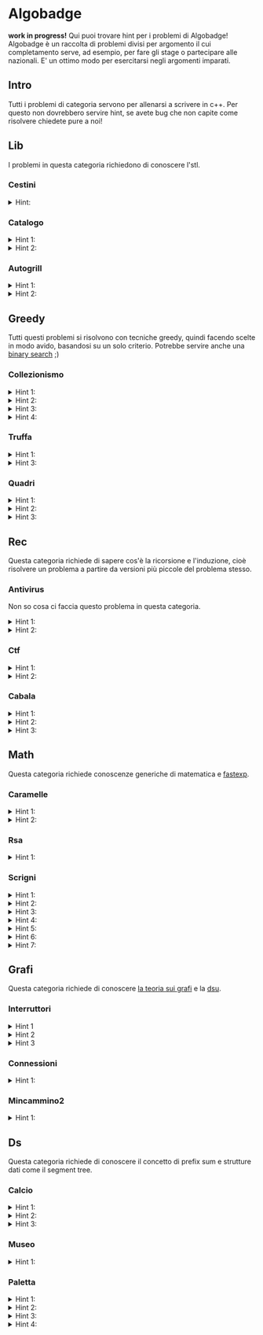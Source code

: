 # Algobadge
**work in progress!**
Qui puoi trovare hint per i problemi di Algobadge!
Algobadge è un raccolta di problemi divisi per argomento il cui completamento serve, ad esempio, per fare  gli stage o partecipare alle nazionali.
E' un ottimo modo per esercitarsi negli argomenti imparati.

## Intro
Tutti i problemi di categoria servono per allenarsi a scrivere in c++.
Per questo non dovrebbero servire hint, se avete bug che non capite come risolvere chiedete pure a noi!

## Lib
I problemi in questa categoria richiedono di conoscere l'stl.
### Cestini
<details>
  <summary>Hint:</summary>

  Usa un vettore di vettori.
</details>

### Catalogo
<details>
  <summary>Hint 1:</summary>

  Vogliamo tenerci per ogni id il numero di libri con quell'id.
</details>

<details>
  <summary>Hint 2:</summary>

  Usa una map.
</details>

### Autogrill
<details>
  <summary>Hint 1:</summary>

  Vogliamo tenerci valori diversi tra loro e ci interessa vedere l'elemento più vicino ad un certo valore. Se solo ci fosse una struttura dati con una funzione simile....
</details>
<details>
  <summary>Hint 2:</summary>

  Usa un set con lower_bound (attento a come usare lower_bound).
</details>

## Greedy
Tutti questi problemi si risolvono con tecniche greedy, quindi facendo scelte in modo avido, basandosi su un solo criterio.
Potrebbe servire anche una [binary search](materiale/binary_search.md) ;)
### Collezionismo
<details>
  <summary>Hint 1:</summary>

  Intuitivamente come mettiamo i modellini sugli scaffali? Spoiler: in ordine crescente di C[i] (o decrescente).
</details>
<details>
  <summary>Hint 2:</summary>

  Se non ci fossero scaffali D sarebbe la somma delle differenze tra elementi consecutivi (se sono sortati).
</details>
<details>
  <summary>Hint 3:</summary>

  Aggiungendo uno scaffale come diminuisce la somma dei D[j]?
</details>
<details>
  <summary>Hint 4:</summary>

  Sorta le differenze tra elementi consecutivi.
</details>

### Truffa
<details>
  <summary>Hint 1:</summary>

  Il criterio greedy dovrebbe essere chiaro, semplicemente sorto V.
</details>
<details>
  <summary>Hint 3:</summary>

  Se la complessità non torna, evita ad esempio di ricalcolare la somma o risortare ogni volta.
</details>

### Quadri
<details>
  <summary>Hint 1:</summary>

  Calcolare B direttamente non è così facile.
  Però il fatto che ci chieda il B massimale e il fatto che i B che funzionano sono distribuiti in un modo ben preciso potrebbe darci un'idea.
</details>
<details>
  <summary>Hint 2:</summary>

  Binary search su B
</details>
<details>
  <summary>Hint 3:</summary>

  Come facciamo a controllare che un certo B funzioni? Spoiler: sliding window
</details>


## Rec
Questa categoria richiede di sapere cos'è la ricorsione e l'induzione, cioè risolvere un problema a partire da versioni più piccole del problema stesso.
### Antivirus
Non so cosa ci faccia questo problema in questa categoria.
<details>
  <summary>Hint 1:</summary>
  
  Le lunghezze delle stringhe sono tutte molto piccole, e abbiamo tanto tempo perché è un problema terry quindi possiamo sostanzialmente fare qualsiasi cosa.
</details>
<details>
  <summary>Hint 2:</summary>
  
  Potrebbe essere utile usare sapere che esiste [```stringa.substr(inizio, lunghezza)```](https://en.cppreference.com/w/cpp/string/basic_string/substr) che ritorna una sottostringa e [```stringa.find(sottostringa)```](https://en.cppreference.com/w/cpp/string/basic_string/find) che trova l'indice in cui si trova una sottostringa all'interno di una stringa (se non c'è ritorna -1).
</details>

### Ctf
<details>
  <summary>Hint 1:</summary>

  Prova a fare casi piccoli e trovare una formula.
</details>
<details>
  <summary>Hint 2:</summary>

  [https://en.wikipedia.org/wiki/Josephus_problem](https://en.wikipedia.org/wiki/Josephus_problem)
</details>

### Cabala
<details>
  <summary>Hint 1:</summary>
  
  N è molto piccolo.
</details>
<details>
  <summary>Hint 2:</summary>
  
  Posso semplicemente controllare tutti i numeri dell cabala e trovare quello con il massimo resto modulo M.
</details>
<details>
  <summary>Hint 3:</summary>
  
  Per farlo usiamo il backtracking tenendoci il numero che abbiamo fino ad adesso e procedere per ricorsione aggiungendo 3, 6 o 9 controllando che sia diversa dalla scorsa cifra.
</details>

## Math
Questa categoria richiede conoscenze generiche di matematica e [fastexp](materiale/fastexp.md).
### Caramelle
<details>
  <summary>Hint 1:</summary>
  
La risposta è semplicemente l'mcm dei V[i].
</details>
<details>
  <summary>Hint 2:</summary>
  
  Si può calcolare l'mcm sapendo che mcm(a, b)\*mcd(a, b) = a\*b. Per calcolare l'mcd si può scrivere [l'algoritmo di euclide](https://cp-algorithms.com/algebra/euclid-algorithm.html) o usare [```gcd(a, b)```](https://en.cppreference.com/w/cpp/numeric/gcd).
</details>

### Rsa 
<details>
  <summary>Hint 1:</summary>
 
  Il problema chiede sostanzialmente di calcolare velocemente delle potenze, e questo si può fare con [fastexp](materiale/fastexp.md)
</details>

### Scrigni
<details>
  <summary>Hint 1:</summary>

  Fai conti o fai casi piccoli e viene una formula chiusa. Se non sai come leggi i prossimi hint.
</details>
<details>
  <summary>Hint 2:</summary>

  Se ci sono $k$ scrigni tra cui scegliere qual'è la probabilità di beccare subito quello giusto?  
</details>
<details>
  <summary>Hint 3:</summary>

  In media quante scosse prendo per indovinare il prossimo scrigno se ne ho già indovinati $n-k$?
</details>
<details>
  <summary>Hint 4:</summary>

  Se non sei riuscito a fare il calcolo dell'hint prima, prova a sommare per ogni $0 \leq i\leq k-1$ la probabilità di ricevere $i$ scosse per $i$.     
</details>
<details>
  <summary>Hint 5:</summary>

  Dovrebbe venire qualcosa del genere: $\frac{1}{k}\cdot 0 + \frac{k-1}{k}\frac{1}{k-1}\cdot 1 + \frac{k-1}{k}\frac{k-2}{k-1}\frac{1}{k-2}\cdot 2 \dots = \frac{0}{k} + \frac{1}{k} + \frac{2}{k} \dots$
</details>
<details>
  <summary>Hint 6:</summary>

  Adesso se chiamiamo $f_k$ il numero medio di scosse avendo indovinato $n-k$ scrigni la risposta al problema sarà: $f_n + f_{n-1} + \dots + f_1$
</details>
<details>
  <summary>Hint 7:</summary>

  Se non ti è chiaro come trasformare tutto questo in un'unica formula chiusa ricordati che la somma dei numeri da 1 a $n$ è $\frac{n(n+1)}{2}$.
</details>

## Grafi
Questa categoria richiede di conoscere [la teoria sui grafi](materiale/grafi.md) e la [dsu](https://cp-algorithms.com/data_structures/disjoint_set_union.html).
### Interruttori
<details>
<summary>Hint 1</summary>

Per riuscire a spegnere tutte le lampadine è necessario arrivare a un interruttore di tipo 1, quindi...
</details>

<details>
<summary>Hint 2</summary>

...quindi vogliamo trovare il nodo che massimizza il minimo delle distanze da un interruttore di tipo 1.
</details>

<details>
<summary>Hint 3</summary>

Visto che il grafo non è pesato basta fare una BFS a più sorgenti partendo dalle lampadine spente dagli interruttori di tipo 1 e vedere la lampadina con distanza maggiore. (per fare una bfs a più sorgenti basta aggiungere alla queue tutti i nodi da cui vogliamo partire e eseguire il classico algoritmo)
</details>

### Connessioni
<details>
  <summary>Hint 1:</summary>

   Implementa una [dsu](https://cp-algorithms.com/data_structures/disjoint_set_union.html)
</details>

### Mincammino2
<details>
  <summary>Hint 1:</summary>

  Implementa [dijkstra](materiale/grafi.md#dijkstra)
</details>


## Ds
Questa categoria richiede di conoscere il concetto di prefix sum e strutture dati come il segment tree.

### Calcio
<details>
  <summary>Hint 1:</summary>

  Posso provare tutti i possibili campi da calcio.
</details>
<details>
  <summary>Hint 2:</summary>

  ISe solo potessi generalizzare la prefix sum a più dimensioni...
</details>
<details>
  <summary>Hint 3:</summary>

  Usa una [prefix sum 2d](https://usaco.guide/silver/more-prefix-sums?lang=cpp#2d-prefix-sums).
</details>

### Museo
<details>
  <summary>Hint 1:</summary>

  Implementa un segment tree.
</details>

### Paletta
<details>
  <summary>Hint 1:</summary>

  Come faccio a controllare se posso sortare una data lista?
</details>
<details>
  <summary>Hint 2:</summary>

  Forse la parità degli indici si comporta in modo interessante...
</details>
<details>
  <summary>Hint 3:</summary>

  Come faccio a contare il numero di passaggi richiesti?
</details>
<details>
  <summary>Hint 4:</summary>

  Il problema si riconduce a contare il numero di inversioni in un array. Posso farlo con un segment tree?
</details>